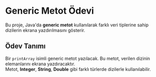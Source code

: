 # Generic Metot Ödevi

Bu proje, Java'da **generic metot** kullanılarak farklı veri tiplerine sahip dizilerin ekrana yazdırılmasını gösterir.

## Ödev Tanımı
Bir `printArray` isimli generic metot yazılacak. Bu metot, verilen dizinin elemanlarını ekrana yazdıracaktır.  
Metot, **Integer**, **String**, **Double** gibi farklı türlerde dizilerle kullanılabilir.